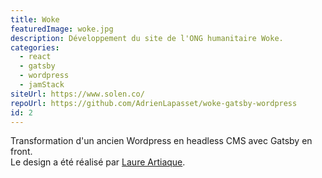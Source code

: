 ```yaml
---
title: Woke
featuredImage: woke.jpg
description: Développement du site de l'ONG humanitaire Woke.
categories:
  - react
  - gatsby
  - wordpress
  - jamStack
siteUrl: https://www.solen.co/
repoUrl: https://github.com/AdrienLapasset/woke-gatsby-wordpress
id: 2
---
```

Transformation d'un ancien Wordpress en headless CMS avec Gatsby en front.<br>Le design a été réalisé par <a href="https://alor.design/" target="_blank" rel="noopener noreferrer"> Laure Artiaque</a>. 
